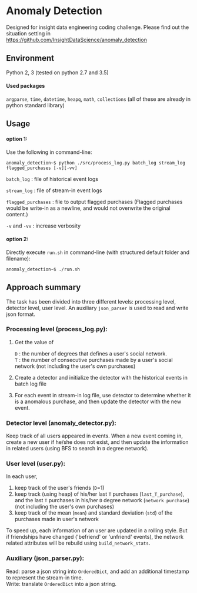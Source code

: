 # Anomaly Detection
Designed for insight data engineering coding challenge. 
Please find out the situation setting in 
https://github.com/InsightDataScience/anomaly_detection

## Environment
Python 2, 3 (tested on python 2.7 and 3.5)
#### Used packages
`argparse`, `time`, `datetime`, `heapq`, `math`, `collections` (all of these are already in python standard library)

## Usage
#### option 1:
Use the following in command-line:

    anomaly_detection~$ python ./src/process_log.py batch_log stream_log flagged_purchases [-v][-vv]

`batch_log` : file of historical event logs

`stream_log` : file of stream-in event logs

`flagged_purchases` : file to output flagged purchases (Flagged purchases would be write-in as a newline, and would not overwrite the original content.)

`-v` and `-vv` : increase verbosity

#### option 2:
Directly execute `run.sh` in command-line (with structured default folder and filename):

    anomaly_detection~$ ./run.sh

## Approach summary

The task has been divided into three different levels: processing level, detector level, user level. An auxiliary `json_parser` is used to read and write json format. 

### Processing level (process_log.py):
1. Get the value of

    `D` : the number of degrees that defines a user's social network.   
    `T` : the number of consecutive purchases made by a user's social network (not including the user's own purchases)
    
2. Create a detector and initialize the detector with the historical events in batch log file
3. For each event in stream-in log file, use detector to determine whether it is a anomalous purchase, and then update the detector with the new event.

### Detector level (anomaly_detector.py):
Keep track of all users appeared in events. When a new event coming in, create a new user if he/she does not exist, and then update the information in related users (using BFS to search in `D` degree network).

### User level (user.py):
In each user,
1. keep track of the user's friends (`D`=1)
2. keep track (using heap) of his/her last `T` purchases (`last_T_purchase`), and the last `T` purchases in his/her `D` degree network (`network purchase`) (not including the user's own purchases) 
3. keep track of the mean (`mean`) and standard deviation (`std`) of the purchases made in user's network

To speed up, each information of an user are updated in a rolling style. But if friendships have changed ('befriend' or 'unfriend' events), the network related attributes will be rebuild using `build_network_stats`.

### Auxiliary (json_parser.py):
Read: parse a json string into `OrderedDict`, and add an additional timestamp to represent the stream-in time.   
Write: translate `OrderedDict` into a json string.


